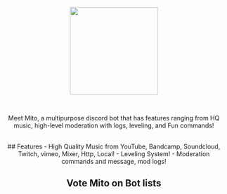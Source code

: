 <div align="center">
<p align="center"><a href="https://mitobot.wtf"><img src="https://cdn.discordapp.com/avatars/761469922563063818/b0d2a2c6c2715736c9e344774b5bbc5e.png" width="200"></a></p><br>
<p align="center">Meet Mito, a multipurpose discord bot that has features ranging from HQ music, high-level moderation with logs, leveling, and Fun commands!</p>
<br>
## Features 
- High Quality Music from YouTube, Bandcamp, Soundcloud, Twitch, vimeo, Mixer, Http, Local!
- Leveling System!
- Moderation commands and message, mod logs!

## Vote Mito on Bot lists
